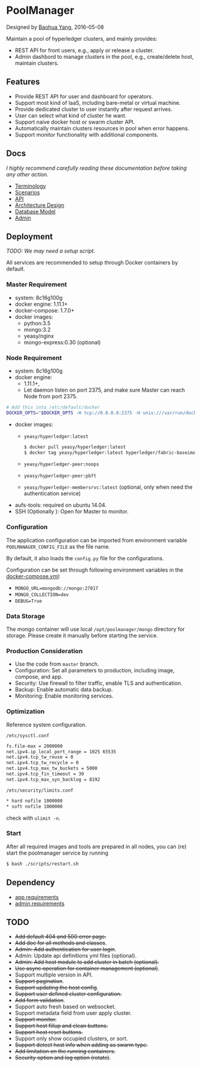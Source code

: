 # PoolManager
Designed by [Baohua Yang](baohyang@cn.ibm.com), 2016-05-08

Maintain a pool of hyperledger clusters, and mainly provides:

 * REST API for front users, e.g., apply or release a cluster.
 * Admin dashbord to manage clusters in the pool, e.g., create/delete host,
 maintain clusters.

## Features

* Provide REST API for user and dashboard for operators.
* Support most kind of IaaS, including bare-metal or virtual machine.
* Provide dedicated cluster to user instantly after request arrives.
* User can select what kind of cluster he want.
* Support naive docker host or swarm cluster API.
* Automatically maintain clusters resources in pool when error happens.
* Support monitor functionality with additional components.

## Docs
*I highly recommend carefully reading these documentation before taking any
other action.*

* [Terminology](docs/terminology.md)
* [Scenarios](docs/scenario.md)
* [API](docs/api.md)
* [Architecture Design](docs/arch.md)
* [Database Model](docs/db.md)
* [Admin](docs/admin.md)

## Deployment

*TODO: We may need a setup script.*

All services are recommended to setup through Docker containers by default.

### Master Requirement
* system: 8c16g100g
* docker engine: 1.11.1+
* docker-compose: 1.7.0+
* docker images:
    - python:3.5
    - mongo:3.2
    - yeasy/nginx
    - mongo-express:0.30 (optional)

### Node Requirement
* system: 8c16g100g
* docker engine:
    - 1.11.1+,
    - Let daemon listen on port 2375, and make sure Master can reach Node from port 2375.

```sh
# Add this into /etc/default/docker
DOCKER_OPTS="$DOCKER_OPTS -H tcp://0.0.0.0:2375 -H unix:///var/run/docker.sock --api-cors-header='*'"
```
* docker images:
    - `yeasy/hyperledger:latest`

        ```sh
        $ docker pull yeasy/hyperledger:latest
        $ docker tag yeasy/hyperledger:latest hyperledger/fabric-baseimage:latest
        ```
    - `yeasy/hyperledger-peer:noops`
    - `yeasy/hyperledger-peer:pbft`
    - `yeasy/hyperledger-membersrvc:latest` (optional, only when need the authentication service)
* aufs-tools: required on ubuntu 14.04.
* SSH (Optionally ): Open for Master to monitor.

### Configuration
The application configuration can be imported from environment variable `POOLMANAGER_CONFIG_FILE` as
the file name.

By default, it also loads the `config.py` file for the configurations.

Configuration can be set through following environment variables in the
[docker-compose.yml](docker-compose.yml):

* `MONGO_URL=mongodb://mongo:27017`
* `MONGO_COLLECTION=dev`
* `DEBUG=True`

### Data Storage
The mongo container will use local `/opt/poolmanager/mongo` directory for
storage. Please create it manually before starting the service.

### Production Consideration

* Use the code from `master` branch.
* Configuration: Set all parameters to production, including image, compose,
and app.
* Security: Use firewall to filter traffic, enable TLS and authentication.
* Backup: Enable automatic data backup.
* Monitoring: Enable monitoring services.

### Optimization
Reference system configuration.

`/etc/sysctl.conf`

```sh
fs.file-max = 2000000
net.ipv4.ip_local_port_range = 1025 65535
net.ipv4.tcp_tw_reuse = 0
net.ipv4.tcp_tw_recycle = 0
net.ipv4.tcp_max_tw_buckets = 5000
net.ipv4.tcp_fin_timeout = 30
net.ipv4.tcp_max_syn_backlog = 8192
```

`/etc/security/limits.conf`

```sh
* hard nofile 1000000
* soft nofile 1000000
```

check with `ulimit -n`.

### Start
After all required images and tools are prepared in all nodes, you can (re)
start the poolmanager service by running

```sh
$ bash ./scripts/restart.sh
```

## Dependency

* [app requirements](app/requirements.txt)
* [admin requirements](admin/requirements.txt)


## TODO
* ~~Add default 404 and 500 error page.~~
* ~~Add doc for all methods and classes~~.
* ~~Admin: Add authentication for user login~~.
* Admin: Update api definitions yml files (optional).
* ~~Admin: Add host module to add cluster in batch (optional).~~
* ~~Use async operation for container management (optional)~~.
* Support multiple version in API.
* ~~Support pagination~~.
* ~~Support updating the host config~~.
* ~~Support user defined cluster configuration.~~
* ~~Add form validation~~.
* Support auto fresh based on websocket.
* Support metadata field from user apply cluster.
* ~~Support monitor.~~
* ~~Support host fillup and clean buttons.~~
* ~~Support host reset buttons.~~
* Support only show occupied clusters, or sort.
* ~~Support detect host info when adding as swarm type.~~
* ~~Add limitation on the running containers.~~
* ~~Security option and log option (rotate)~~.